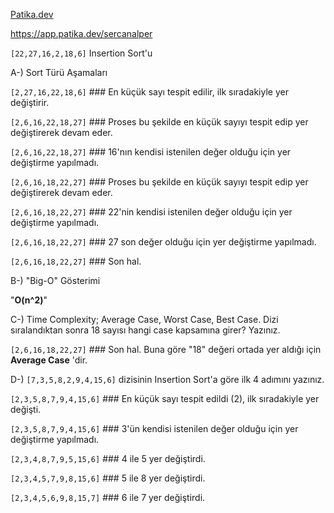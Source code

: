 [Patika.dev](https://www.patika.dev/tr)

https://app.patika.dev/sercanalper

`[22,27,16,2,18,6]` Insertion Sort'u

A-) Sort Türü Aşamaları 

`[2,27,16,22,18,6]`  ### En küçük sayı tespit edilir, ilk sıradakiyle yer değiştirir.

`[2,6,16,22,18,27]`  ### Proses bu şekilde en küçük sayıyı tespit edip yer değiştirerek devam eder.

`[2,6,16,22,18,27]`  ### 16'nın kendisi istenilen değer olduğu için yer değiştirme yapılmadı.

`[2,6,16,18,22,27]`  ### Proses bu şekilde en küçük sayıyı tespit edip yer değiştirerek devam eder.

`[2,6,16,18,22,27]`  ### 22'nin kendisi istenilen değer olduğu için yer değiştirme yapılmadı.

`[2,6,16,18,22,27]`  ### 27  son değer olduğu için yer değiştirme yapılmadı. 


`[2,6,16,18,22,27]`  ### Son hal.


B-) "Big-O" Gösterimi

"**O(n^2)**"


C-) Time Complexity; Average Case,  Worst Case, Best Case.  Dizi sıralandıktan sonra 18 sayısı hangi case kapsamına girer? Yazınız.


`[2,6,16,18,22,27]`  ### Son hal. Buna göre "18" değeri ortada yer aldığı için **Average Case** 'dir.



D-) `[7,3,5,8,2,9,4,15,6]` dizisinin Insertion Sort'a göre ilk 4 adımını yazınız.

`[2,3,5,8,7,9,4,15,6]` ### En küçük sayı tespit edildi (2), ilk sıradakiyle yer değişti.

`[2,3,5,8,7,9,4,15,6]` ### 3'ün kendisi istenilen değer olduğu için yer değiştirme yapılmadı.

`[2,3,4,8,7,9,5,15,6]` ### 4 ile 5 yer değiştirdi.

`[2,3,4,5,7,9,8,15,6]` ### 5 ile 8 yer değiştirdi.

`[2,3,4,5,6,9,8,15,7]` ### 6 ile 7 yer değiştirdi.

